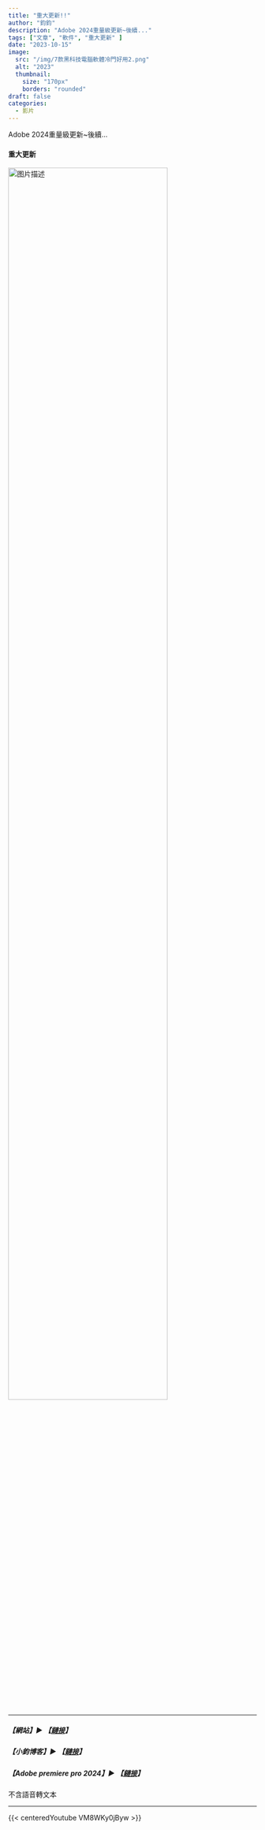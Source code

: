 ```yaml
---
title: "重大更新!!"
author: "鈞鈞"
description: "Adobe 2024重量級更新~後續..."
tags: ["文章", "軟件", "重大更新" ]
date: "2023-10-15"
image:
  src: "/img/7款黑科技電腦軟體冷門好用2.png"
  alt: "2023"
  thumbnail:
    size: "170px"
    borders: "rounded"
draft: false
categories:
  - 影片
---
```

Adobe 2024重量級更新~後續...
<!--more-->
#### 重大更新

<a href="/img/7款黑科技電腦軟體冷門好用2.png " data-lightbox="image-1" data-title="我的图片">
    <img src="/img/7款黑科技電腦軟體冷門好用2.png " width="80%" alt="图片描述">
</a>

---

#####  【網站】▶ 【[鏈接](http://jiunstudio.great-site.net/)】

#####  【小鈞博客】▶ 【[鏈接](https://jiun8631.vercel.app/)】

##### 【Adobe premiere pro 2024】▶ 【[鏈接](https://drive.google.com/file/d/1TCPK6GjBq3p2J8iSQWRPgBVaI4Ynuw09/view?usp=sharing)】
 不含語音轉文本


---
{{< centeredYoutube VM8WKy0jByw >}}